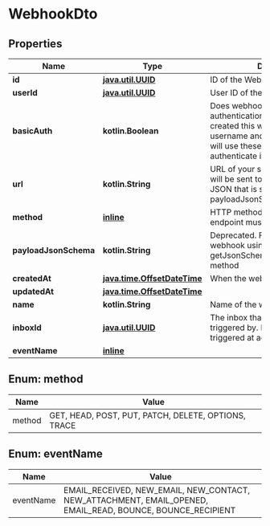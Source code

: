 
# WebhookDto

## Properties
Name | Type | Description | Notes
------------ | ------------- | ------------- | -------------
**id** | [**java.util.UUID**](java.util.UUID) | ID of the Webhook | 
**userId** | [**java.util.UUID**](java.util.UUID) | User ID of the Webhook | 
**basicAuth** | **kotlin.Boolean** | Does webhook expect basic authentication? If true it means you created this webhook with a username and password. MailSlurp will use these in the URL to authenticate itself. | 
**url** | **kotlin.String** | URL of your server that the webhook will be sent to. The schema of the JSON that is sent is described by the payloadJsonSchema. | 
**method** | [**inline**](#MethodEnum) | HTTP method that your server endpoint must listen for | 
**payloadJsonSchema** | **kotlin.String** | Deprecated. Fetch JSON Schema for webhook using the getJsonSchemaForWebhookPayload method | 
**createdAt** | [**java.time.OffsetDateTime**](java.time.OffsetDateTime) | When the webhook was created | 
**updatedAt** | [**java.time.OffsetDateTime**](java.time.OffsetDateTime) |  | 
**name** | **kotlin.String** | Name of the webhook |  [optional]
**inboxId** | [**java.util.UUID**](java.util.UUID) | The inbox that the Webhook will be triggered by. If null then webhook triggered at account level |  [optional]
**eventName** | [**inline**](#EventNameEnum) |  |  [optional]


<a name="MethodEnum"></a>
## Enum: method
Name | Value
---- | -----
method | GET, HEAD, POST, PUT, PATCH, DELETE, OPTIONS, TRACE


<a name="EventNameEnum"></a>
## Enum: eventName
Name | Value
---- | -----
eventName | EMAIL_RECEIVED, NEW_EMAIL, NEW_CONTACT, NEW_ATTACHMENT, EMAIL_OPENED, EMAIL_READ, BOUNCE, BOUNCE_RECIPIENT



